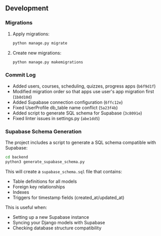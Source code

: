 ## Development

### Migrations

1. Apply migrations:
   ```bash
   python manage.py migrate
   ```

2. Create new migrations:
   ```bash
   python manage.py makemigrations
   ```

### Commit Log

- Added users, courses, scheduling, quizzes, progress apps (`b6f9d1f`)
- Modified migration order so that apps use user's app migration first (`1b8d10d`)
- Added Supabase connection configuration (`6ffc12e`) 
- Fixed UserProfile db_table name conflict (`5a23f4b`)
- Added script to generate SQL schema for Supabase (`3c8091e`)
- Fixed linter issues in settings.py (`abe1dd5`)

### Supabase Schema Generation

The project includes a script to generate a SQL schema compatible with Supabase:

```bash
cd backend
python3 generate_supabase_schema.py
```

This will create a `supabase_schema.sql` file that contains:
- Table definitions for all models
- Foreign key relationships
- Indexes
- Triggers for timestamp fields (created_at/updated_at)

This is useful when:
- Setting up a new Supabase instance
- Syncing your Django models with Supabase
- Checking database structure compatibility 